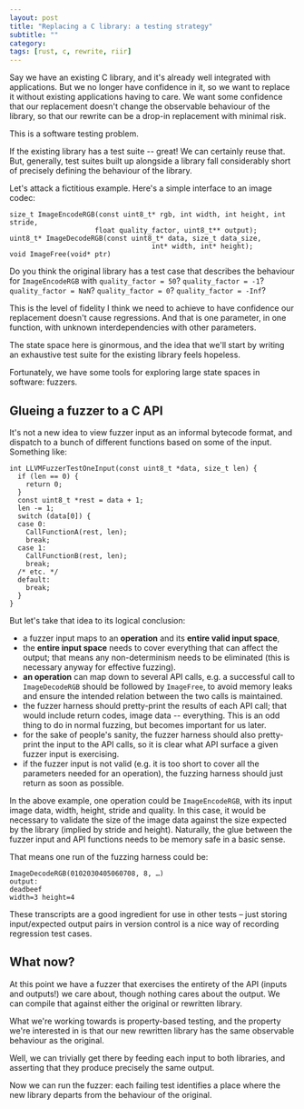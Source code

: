 ```yaml
---
layout: post
title: "Replacing a C library: a testing strategy"
subtitle: ""
category: 
tags: [rust, c, rewrite, riir]
---
```


Say we have an existing C library, and it's already well integrated with applications. But we no longer have confidence in it, so we want to replace it without existing applications having to care. We want some confidence that our replacement doesn't change the observable behaviour of the library, so that our rewrite can be a drop-in replacement with minimal risk.

This is a software testing problem.

If the existing library has a test suite -- great! We can certainly reuse that. But, generally, test suites built up alongside a library fall considerably short of precisely defining the behaviour of the library.

Let's attack a fictitious example. Here's a simple interface to an image codec:

```
size_t ImageEncodeRGB(const uint8_t* rgb, int width, int height, int stride,
                     float quality_factor, uint8_t** output);
uint8_t* ImageDecodeRGB(const uint8_t* data, size_t data_size,
                                   int* width, int* height);
void ImageFree(void* ptr)
```

Do you think the original library has a test case that describes the behaviour for `ImageEncodeRGB` with `quality_factor = 50`? `quality_factor = -1`? `quality_factor = NaN`? `quality_factor = 0`? `quality_factor = -Inf`?

This is the level of fidelity I think we need to achieve to have confidence our replacement doesn't cause regressions. And that is one parameter, in one function, with unknown interdependencies with other parameters.

The state space here is ginormous, and the idea that we'll start by writing an exhaustive test suite for the existing library feels hopeless.

Fortunately, we have some tools for exploring large state spaces in software: fuzzers.

## Glueing a fuzzer to a C API

It's not a new idea to view fuzzer input as an informal bytecode format, and dispatch to a bunch of different functions based on some of the input. Something like:

```
int LLVMFuzzerTestOneInput(const uint8_t *data, size_t len) {
  if (len == 0) {
    return 0;
  }
  const uint8_t *rest = data + 1;
  len -= 1;
  switch (data[0]) {
  case 0:
    CallFunctionA(rest, len);
    break;
  case 1:
    CallFunctionB(rest, len);
    break;
  /* etc. */
  default:
    break;
  }
}
```

But let's take that idea to its logical conclusion:

- a fuzzer input maps to an **operation** and its **entire valid input space**,
- the **entire input space** needs to cover everything that can affect the output; that means any non-determinism needs to be eliminated (this is necessary anyway for effective fuzzing).
- **an operation** can map down to several API calls, e.g. a successful call to `ImageDecodeRGB` should be followed by `ImageFree`, to avoid memory leaks and ensure the intended relation between the two calls is maintained.
- the fuzzer harness should pretty-print the results of each API call; that would include return codes, image data -- everything. This is an odd thing to do in normal fuzzing, but becomes important for us later.
- for the sake of people's sanity, the fuzzer harness should also pretty-print the input to the API calls, so it is clear what API surface a given fuzzer input is exercising.
- if the fuzzer input is not valid (e.g. it is too short to cover all the parameters needed for an operation), the fuzzing harness should just return as soon as possible.

In the above example, one operation could be `ImageEncodeRGB`, with its input image data, width, height, stride and quality. In this case, it would be necessary to validate the size of the image data against the size expected by the library (implied by stride and height). Naturally, the glue between the fuzzer input and API functions needs to be memory safe in a basic sense.

That means one run of the fuzzing harness could be:

```
ImageDecodeRGB(0102030405060708, 8, …)
output:
deadbeef
width=3 height=4
```

These transcripts are a good ingredient for use in other tests – just storing input/expected output pairs in version control is a nice way of recording regression test cases.

## What now?
At this point we have a fuzzer that exercises the entirety of the API (inputs and outputs!) we care about, though nothing cares about the output. We can compile that against either the original or rewritten library.

What we're working towards is property-based testing, and the property we're interested in is that our new rewritten library has the same observable behaviour as the original.

Well, we can trivially get there by feeding each input to both libraries, and asserting that they produce precisely the same output.

Now we can run the fuzzer: each failing test identifies a place where the new library departs from the behaviour of the original.
